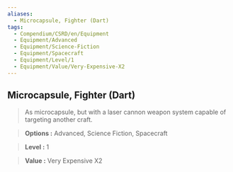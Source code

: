 ```yaml
---
aliases:
  - Microcapsule, Fighter (Dart)
tags:
  - Compendium/CSRD/en/Equipment
  - Equipment/Advanced
  - Equipment/Science-Fiction
  - Equipment/Spacecraft
  - Equipment/Level/1
  - Equipment/Value/Very-Expensive-X2
---
```

  
    
## Microcapsule, Fighter (Dart)    
    
>As microcapsule, but with a laser cannon weapon system capable of targeting another craft.    
> **Options :** Advanced, Science Fiction, Spacecraft    
> **Level :** 1    
> **Value :** Very Expensive X2